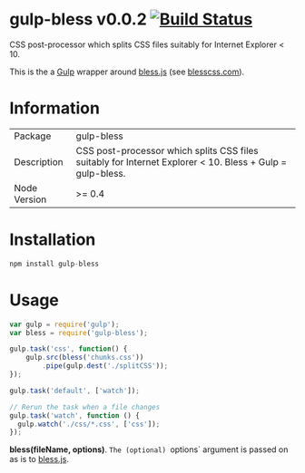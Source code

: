gulp-bless v0.0.2 [![Build Status](https://travis-ci.org/adam-lynch/gulp-bless.png)](https://travis-ci.org/adam-lynch/gulp-bless)
==========

CSS post-processor which splits CSS files suitably for Internet Explorer &lt; 10.   

This is the a [Gulp](http://github.com/gulpjs/gulp) wrapper around [bless.js](https://github.com/paulyoung/bless.js) (see [blesscss.com](http://blesscss.com/)).

# Information
<table>
<tr>
<td>Package</td><td>gulp-bless</td>
</tr>
<tr>
<td>Description</td>
<td>CSS post-processor which splits CSS files suitably for Internet Explorer &lt; 10. Bless + Gulp = gulp-bless.</td>
</tr>
<tr>
<td>Node Version</td>
<td>>= 0.4</td>
</tr>
</table>

# Installation
```js
npm install gulp-bless
```

# Usage
```js
var gulp = require('gulp');
var bless = require('gulp-bless');

gulp.task('css', function() {
    gulp.src(bless('chunks.css'))
        .pipe(gulp.dest('./splitCSS'));
});

gulp.task('default', ['watch']);

// Rerun the task when a file changes
gulp.task('watch', function () {
  gulp.watch('./css/*.css', ['css']);
});
```

**bless(fileName, options)**. `The (optional) `options` argument is passed on as is to [bless.js](https://github.com/paulyoung/bless.js).